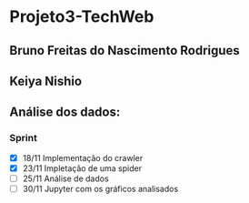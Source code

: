 # Projeto3-TechWeb
## Bruno Freitas do Nascimento Rodrigues
## Keiya Nishio
## Análise dos dados:

### Sprint
- [x] 18/11 Implementação do crawler
- [x] 23/11 Impletação de uma spider 
- [ ] 25/11 Análise de dados
- [ ] 30/11 Jupyter com os gráficos analisados 
